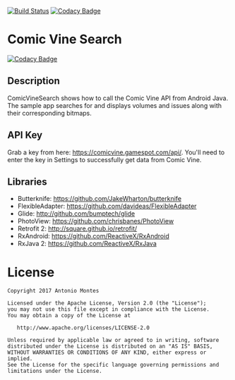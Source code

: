 [![Build Status](https://travis-ci.org/HerrDoktorBD/Android-ComicVineSearch.svg?branch=master)](https://travis-ci.org/HerrDoktorBD/Android-ComicVineSearch)
[![Codacy Badge](https://api.codacy.com/project/badge/Grade/f5e6dda286ac4a0fa9bb03fbc18a43bd)](https://www.codacy.com/app/HerrDoktorBD/Android-ComicVineSearch?utm_source=github.com&amp;utm_medium=referral&amp;utm_content=HerrDoktorBD/Android-ComicVineSearch&amp;utm_campaign=Badge_Grade)

Comic Vine Search
=================

[![Codacy Badge](https://api.codacy.com/project/badge/Grade/f5e6dda286ac4a0fa9bb03fbc18a43bd)](https://www.codacy.com/app/HerrDoktorBD/Android-ComicVineSearch?utm_source=github.com&utm_medium=referral&utm_content=HerrDoktorBD/Android-ComicVineSearch&utm_campaign=badger)

## Description

ComicVineSearch shows how to call the Comic Vine API from Android Java.  The sample app searches for and displays volumes and issues along with their corresponding bitmaps.

## API Key

Grab a key from here: https://comicvine.gamespot.com/api/.  You'll need to enter the key in Settings to successfully get data from Comic Vine.

## Libraries

* Butterknife: https://github.com/JakeWharton/butterknife
* FlexibleAdapter: https://github.com/davideas/FlexibleAdapter
* Glide: http://github.com/bumptech/glide
* PhotoView: https://github.com/chrisbanes/PhotoView
* Retrofit 2: http://square.github.io/retrofit/
* RxAndroid: https://github.com/ReactiveX/RxAndroid
* RxJava 2: https://github.com/ReactiveX/RxJava

License
=======

    Copyright 2017 Antonio Montes

    Licensed under the Apache License, Version 2.0 (the "License");
    you may not use this file except in compliance with the License.
    You may obtain a copy of the License at

       http://www.apache.org/licenses/LICENSE-2.0

    Unless required by applicable law or agreed to in writing, software
    distributed under the License is distributed on an "AS IS" BASIS,
    WITHOUT WARRANTIES OR CONDITIONS OF ANY KIND, either express or implied.
    See the License for the specific language governing permissions and
    limitations under the License.